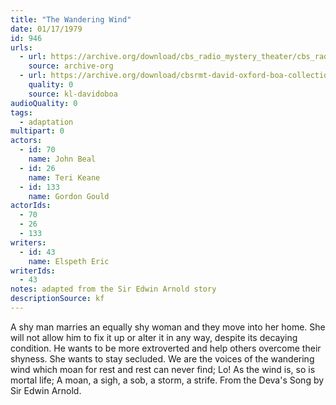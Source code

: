 ```yaml
---
title: "The Wandering Wind"
date: 01/17/1979
id: 946
urls: 
  - url: https://archive.org/download/cbs_radio_mystery_theater/cbs_radio_mystery_theater-0901-0950.zip/cbs_radio_mystery_theater-0901-0950%2Fcbsrmt_0946_the_wandering_wind.mp3
    source: archive-org
  - url: https://archive.org/download/cbsrmt-david-oxford-boa-collection/CBSRMT-790117-0946-The-Wandering-Wind-(128-48)_WBBM-JE-{BoA}.mp3
    quality: 0
    source: kl-davidoboa
audioQuality: 0
tags: 
  - adaptation
multipart: 0
actors:  
  - id: 70
    name: John Beal  
  - id: 26
    name: Teri Keane  
  - id: 133
    name: Gordon Gould
actorIds:  
  - 70  
  - 26  
  - 133
writers:  
  - id: 43
    name: Elspeth Eric
writerIds:  
  - 43
notes: adapted from the Sir Edwin Arnold story
descriptionSource: kf
---
```

A shy man marries an equally shy woman and they move into her home. She will not allow him to fix it up or alter it in any way, despite its decaying condition. He wants to be more extroverted and help others overcome their shyness. She wants to stay secluded. We are the voices of the wandering wind which moan for rest and rest can never find; Lo! As the wind is, so is mortal life; A moan, a sigh, a sob, a storm, a strife. From the Deva's Song by Sir Edwin Arnold.